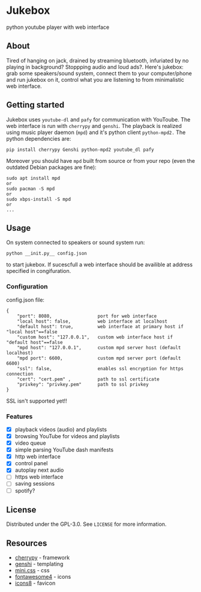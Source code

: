 # Jukebox
python youtube player with web interface
## About
Tired of hanging on jack, drained by streaming bluetooth, infuriated by no playing in background? Stoppping audio and loud ads?. Here's jukebox: grab some speakers/sound system, connect them to your computer/phone and run jukebox on it, control what you are listening to from minimalistic web interface. 
## Getting started
Jukebox uses `youtube-dl` and `pafy` for communication with YouToube. The web interface is run with `cherrypy` and `genshi`. The playback is realized using music player daemon (`mpd`) and it's python client `python-mpd2.` The python dependencies are:
```
pip install cherrypy Genshi python-mpd2 youtube_dl pafy
```
Moreover you should have `mpd` built from source or from your repo (even the outdated Debian packages are fine):
```
sudo apt install mpd
or
sudo pacman -S mpd
or
sudo xbps-install -S mpd
or
...
```

## Usage
On system connected to speakers or sound system run:
```
python __init.py__ config.json
```
to start jukebox. If sucescfull a web interface should be availible at address specified in congifuration.
### Configuration
config.json file:
```
{
    "port": 8080,                 port for web interface
    "local host": false,          web interface at localhost
    "default host": true,         web interface at primary host if "local host"==false
    "custom host": "127.0.0.1",   custom web interface host if "default host"==false
    "mpd host": "127.0.0.1",      custom mpd server host (default localhost)
    "mpd port": 6600,             custom mpd server port (default 6600)
    "ssl": false,                 enables ssl encryption for https connection
    "cert": "cert.pem" ,          path to ssl certificate
    "privkey": "privkey.pem"      path to ssl privkey
}
```
SSL isn't supported yet!!

### Features
- [x] playback videos (audio) and playlists
- [x] browsing YouTube for videos and playlists
- [x] video queue
- [x] simple parsing YouTube dash manifests
- [x] http web interface
- [x] control panel
- [x] autoplay next audio
- [ ] https web interface
- [ ] saving sessions
- [ ] spotify?

## License
Distributed under the GPL-3.0. See `LICENSE` for more information.
## Resources
* [cherrypy](https://cherrypy.org/) - framework
* [genshi](https://genshi.edgewall.org/) - templating
* [mini.css](https://minicss.org/) - css
* [fontawesome4](https://fontawesome.com/v4.7.0/icons/) - icons
* [icons8](https://icons8.com/icons/) - favicon
